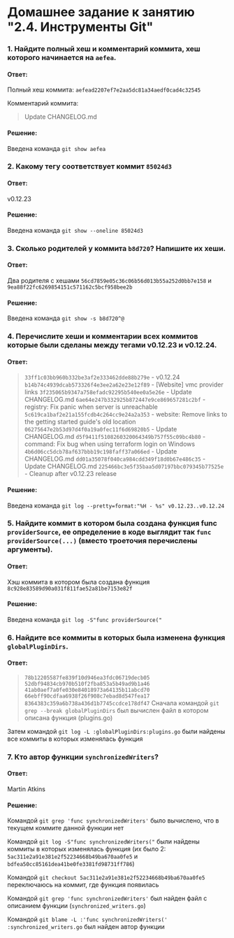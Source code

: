# Домашнее задание к занятию "2.4. Инструменты Git"
### 1. Найдите полный хеш и комментарий коммита, хеш которого начинается на `aefea`.
#### Ответ:
Полный хеш коммита: `aefead2207ef7e2aa5dc81a34aedf0cad4c32545`

Комментарий коммита: 
>Update CHANGELOG.md
#### Решение:
Введена команда `git show aefea`
### 2. Какому тегу соответствует коммит `85024d3`
#### Ответ:
v0.12.23
#### Решение:
Введена команда `git show --oneline 85024d3`
### 3. Сколько родителей у коммита `b8d720`? Напишите их хеши.
#### Ответ:
Два родителя с хешами `56cd7859e05c36c06b56d013b55a252d0bb7e158` и `9ea88f22fc6269854151c571162c5bcf958bee2b`
#### Решение:
Введена команда `git show -s b8d720^@`
### 4. Перечислите хеши и комментарии всех коммитов которые были сделаны между тегами v0.12.23 и v0.12.24.
#### Ответ:
> `33ff1c03bb960b332be3af2e333462dde88b279e` - v0.12.24
> `b14b74c4939dcab573326f4e3ee2a62e23e12f89` - [Website] vmc provider links
> `3f235065b9347a758efadc92295b540ee0a5e26e` - Update CHANGELOG.md
> `6ae64e247b332925b872447e9ce869657281c2bf` - registry: Fix panic when server is unreachable
> `5c619ca1baf2e21a155fcdb4c264cc9e24a2a353` - website: Remove links to the getting started guide's old location
> `06275647e2b53d97d4f0a19a0fec11f6d69820b5` - Update CHANGELOG.md
> `d5f9411f5108260320064349b757f55c09bc4b80` - command: Fix bug when using terraform login on Windows
> `4b6d06cc5dcb78af637bbb19c198faff37a066ed` - Update CHANGELOG.md
> `dd01a35078f040ca984cdd349f18d0b67e486c35` - Update CHANGELOG.md
> `225466bc3e5f35baa5d07197bbc079345b77525e` - Cleanup after v0.12.23 release
#### Решение:
Введена команда `git log --pretty=format:"%H - %s" v0.12.23..v0.12.24`
### 5. Найдите коммит в котором была создана функция func `providerSource`, ее определение в коде выглядит так `func providerSource(...)` (вместо троеточия перечислены аргументы).
#### Ответ:
Хэш коммита в котором была создана функция `8c928e83589d90a031f811fae52a81be7153e82f`
#### Решение:
Введена команда `git log -S"func providerSource("`
### 6. Найдите все коммиты в которых была изменена функция `globalPluginDirs`.
#### Ответ:
> `78b12205587fe839f10d946ea3fdc06719decb05`
> `52dbf94834cb970b510f2fba853a5b49ad9b1a46`
> `41ab0aef7a0fe030e84018973a64135b11abcd70`
> `66ebff90cdfaa6938f26f908c7ebad8d547fea17`
> `8364383c359a6b738a436d1b7745ccdce178df47`
Сначала командой `git grep --break globalPluginDirs` был вычислен файл в котором описана функция (plugins.go)

Затем командой `git log -L :globalPluginDirs:plugins.go` были найдены все коммиты в которых изменялась функция
### 7. Кто автор функции `synchronizedWriters`?
#### Ответ:
Martin Atkins
#### Решение:
Командой `git grep 'func synchronizedWriters'` было вычислено, что в текущем коммите данной функции нет  

Командой `git log -S"func synchronizedWriters("` были найдены коммиты в которых изменялась функция (их было 2: `5ac311e2a91e381e2f52234668b49ba670aa0fe5` и `bdfea50cc85161dea41be0fe3381fd98731ff786`)

Командой `git checkout 5ac311e2a91e381e2f52234668b49ba670aa0fe5` переключаюсь на коммит, где функция появилась

Командой `git grep 'func synchronizedWriters'` был найден файл с описанием функции (`synchronized_writers.go`)

Командой `git blame -L :'func synchronizedWriters(' :synchronized_writers.go` был найден автор функции